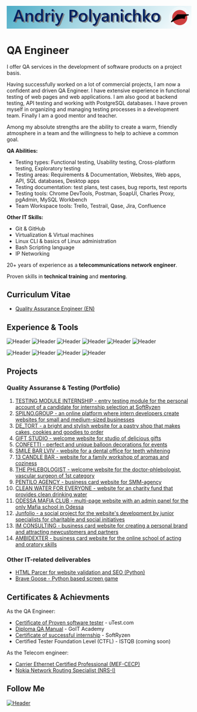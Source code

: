 ![Header](https://github.com/Rasshua/Rasshua/blob/main/assets/GitHub_Logo_4.png)

# QA Engineer

I offer QA services in the development of software products on a project basis.

Having successfully worked on a lot of commercial projects, I am now a confident and driven QA Engineer. I have extensive experience in functional testing of web pages and web applications. I am also good at backend testing, API testing and working with PostgreSQL databases. I have proven myself in organizing and managing testing processes in a development team. Finally I am a good mentor and teacher.

Among my absolute strengths are the ability to create a warm, friendly atmosphere in a team and the willingness to help to achieve a common goal.

**QA Abilities:**

- Testing types: Functional testing, Usability testing, Cross-platform testing, Exploratory testing
- Testing areas: Requirements & Documentation, Websites, Web apps, API, SQL databases, Desktop apps
- Testing documentation: test plans, test cases, bug reports, test reports
- Testing tools: Chrome DevTools, Postman, SoapUI, Charles Proxy, pgAdmin, MySQL Workbench
- Team Workspace tools: Trello, Testrail, Qase, Jira, Confluence

**Other IT Skills:**

- Git & GitHub
- Virtualization & Virtual machines
- Linux CLI & basics of Linux administration
- Bash Scripting language
- IP Networking

20+ years of experience as a **telecommunications network engineer**.

Proven skills in **technical training** and **mentoring**.

## Curriculum Vitae

- [Quality Assurance Engineer (EN)](https://drive.google.com/file/d/1eApQ5hG-S34D8MAm-CQdYJGVvxq3sPkq/view?usp=drive_link "target=_blank")

## Experience & Tools

![Header](https://img.shields.io/badge/DevTools-101010?style=for-the-badge&logo=googlechrome&logoColor=2674f2)
![Header](https://img.shields.io/badge/CharlesProxy-090909?style=for-the-badge&logo=charlesproxy&logoColor=8cc4d7)
![Header](https://img.shields.io/badge/Postman-101010?style=for-the-badge&logo=Postman&logoColor=f76935)
![Header](https://img.shields.io/badge/SoapUI-101010?style=for-the-badge&logo=SoapUI&logoColor=2674f2)
![Header](https://img.shields.io/badge/Jira-090909?style=for-the-badge&logo=jira&logoColor=136be1)
![Header](https://img.shields.io/badge/MySQL-090909?style=for-the-badge&logo=mysql&logoColor=00618a)

![Header](https://img.shields.io/badge/GitHub-101010?style=for-the-badge&logo=GitHub&logoColor=8cc4d7)
![Header](https://img.shields.io/badge/VSCode-101010?style=for-the-badge&logo=visualstudio&logoColor=39a7f2)
![Header](https://img.shields.io/badge/VMWare-101010?style=for-the-badge&logo=vmware&logoColor=77a53e)
![Header](https://img.shields.io/badge/Ubuntu-101010?style=for-the-badge&logo=ubuntu&logoColor=d64613)

## Projects

### Quality Assuranse & Testing (Portfolio)

1. [TESTING MODULE INTERNSHIP - entry testing module for the personal account of a candidate for internship selection at SoftRyzen](https://testing-module-internship.vercel.app/login)
2. [SPILNO.GROUP - an online platform where intern developers create websites for small and medium-sized businesses](https://spilno.group/)
3. [DE_TORT - a bright and stylish website for a pastry shop that makes cakes, cookies and goodies to order](https://de-tort.com.ua/)
4. [GIFT STUDIO - welcome website for studio of delicious gifts](https://www.gift-studio.com.ua/)
5. [CONFETTI - perfect and unique balloon decorations for events](https://www.confettibalony.shop/)
6. [SMILE BAR LVIV - website for a dental office for teeth whitening](https://smilebarlviv.com/)
7. [13 CANDLE BAR - website for a family workshop of aromas and coziness](https://www.13candle.bar/en)
8. [THE PHLEBOLOGIST - welcome website for the doctor-phlebologist, vascular surgeon of 1st category](https://doctor-voitsitskyi.com.ua/en)
9. [PENTILO AGENCY - business card website for SMM-agency](https://pentiloagency.com/)
10. [CLEAN WATER FOR EVERYONE - website for an charity fund that provides clean drinking water](https://charitywater.com.ua/en)
11. [ODESSA MAFIA CLUB - multi-page website with an admin panel for the only Mafia school in Odessa](https://mafiaodessa.com/)
12. [Junfolio - a social project for the website's development by junior specialists for charitable and social initiatives](https://junfolio.top/)
13. [IM CONSULTING - business card website for creating a personal brand and attracting newcustomers and partners](https://imconsulting.com.ua/)
14. [AMBIDEXTER - business card website for the online school of acting and oratory skills](https://www.ambidexterschool.com/en)

### Other IT-related deliverables

- [HTML Parcer for website validation and SEO (Python)](https://github.com/Rasshua/html_parser)
- [Brave Goose - Python based screen game](https://github.com/Rasshua/brave_goose)

## Certificates & Achievments

As the QA Engineer:

- [Certificate of Proven software tester](https://drive.google.com/file/d/1S7CVCRouJHKoHpnpp-kSJLlU5AfQ2ykM/view?usp=drive_link) - uTest.com
- [Diploma QA Manual](https://drive.google.com/file/d/1mJxY7qPihw1E51S2jAbivzcgPpZhHbKL/view?usp=drive_link) - GoIT Academy
- [Certificate of successful internship](https://drive.google.com/file/d/1wn3_aw1a60DvnfHTROja6mUyXsolx5HT/view?usp=drive_link) - SoftRyzen
- Certified Tester Foundation Level (CTFL) - ISTQB (coming soon)

As the Telecom engineer:

- [Carrier Ethernet Certified Professional (MEF-CECP)](https://drive.google.com/file/d/17zJxfSNSyGUifiip3D0tPxULdP_WCkXL/view?usp=sharing/)
- [Nokia Network Routing Specialist (NRS-I)](https://drive.google.com/file/d/1G1G-efrz_6K171duKWESWU9N5C0Ugz8z/view?usp=sharing/)

## Follow Me

[![Header](https://img.shields.io/badge/Linkedin-494949?style=for-the-badge&logo=linkedin&logoColor=0073b1)](https://www.linkedin.com/in/polandre/)
